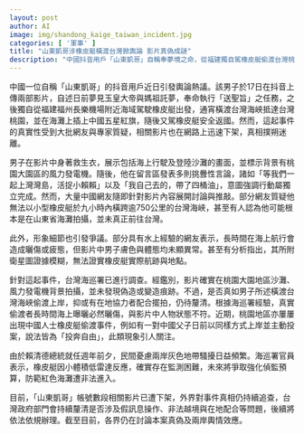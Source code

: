 ```yaml
---
layout: post
author: AI
image: img/shandong_kaige_taiwan_incident.jpg
categories: [ '軍事' ]
title: "山東凱哥涉橡皮艇橫渡台灣掀輿論 影片真偽成謎"
description: "中國抖音用戶「山東凱哥」自稱奉夢境之命，從福建獨自駕橡皮艇偷渡台灣桃園插旗，並全程錄影挑釁，隨後返國，引發網友與專家對其真實性的激烈質疑。影片細節、人物狀態、衛星圖證據均遭推敲，部分認為拍攝地或非台灣。台灣海巡調查後證實拍攝地為桃園沙灘，但是否橫渡或有在地協力仍未明。近日中國人士橡皮艇偷渡事件頻傳，兩岸關係與真假訊息持續受關注，當局將追查是否涉非法越境與假訊息操作。"
---
```

中國一位自稱「山東凱哥」的抖音用戶近日引發輿論熱議。該男子於17日在抖音上傳兩部影片，自述日前夢見玉皇大帝與媽祖託夢，奉命執行「送聖旨」之任務，之後獨自從福建福州長樂機場附近海域駕駛橡皮艇出發，通宵橫渡台灣海峽抵達台灣桃園，並在海灘上插上中國五星紅旗，隨後又駕橡皮艇安全返國。然而，這起事件的真實性受到大批網友與專家質疑，相關影片也在網路上迅速下架，真相撲朔迷離。

男子在影片中身著救生衣，展示包括海上行駛及登陸沙灘的畫面，並標示背景有桃園大園區的風力發電機。隨後，他在留言區發表多則挑釁性言論，諸如「等我們一起上灣灣島，活捉小賴賴」以及「我自己去的，帶了四桶油」，意圖強調行動屬獨立完成。然而，大量中國網友隨即針對影片內容展開討論與推敲。部分網友質疑他無法以小型橡皮艇於九小時內橫跨逾750公里的台灣海峽，甚至有人認為他可能根本是在山東省海灘拍攝，並未真正前往台灣。

此外，形象細節也引發爭議。部分具有水上經驗的網友表示，長時間在海上航行會造成曬傷或疲態，但影片中男子膚色與體態均未顯異常。甚至有分析指出，其所附衛星圖證據模糊，無法證實橡皮艇實際航跡與地點。

針對這起事件，台灣海巡署已進行調查。經鑑別，影片確實在桃園大園地區沙灘、風力發電機背景拍攝，並未發現偽造或變造痕跡。不過，是否真如男子所述橫渡台灣海峽偷渡上岸，抑或有在地協力者配合擺拍，仍待釐清。根據海巡署經驗，真實偷渡者長時間海上曝曬必然曬傷，與影片中人物狀態不符。近期，桃園地區亦屢屢出現中國人士橡皮艇偷渡事件，例如有一對中國父子日前以同樣方式上岸並主動投案，說法皆為「投奔自由」，此類現象引人關注。

由於賴清德總統就任週年前夕，民間憂慮兩岸灰色地帶騷擾日益頻繁。海巡署官員表示，橡皮艇因小體積低雷達反應，確實存在監測困難，未來將爭取強化偵監預算，防範紅色海灘遭非法進入。

目前，「山東凱哥」帳號數段相關影片已遭下架，外界對事件真相仍持續追查，台灣政府部門會持續釐清是否涉及假訊息操作、非法越境與在地配合等問題，後續將依法依規辦理。截至目前，各界仍在討論本案真偽及兩岸輿情效應。